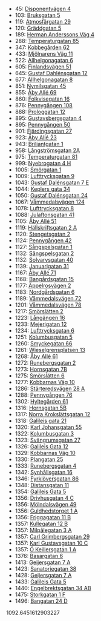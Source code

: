 - 45: [Disponentvägen 4](https://www.homeq.se/lagenhet/61793-2rum-molnlycke-vastra-gotalands-lan-disponentvagen/?ht_source=individual.61793&ht_container=search_results_list&ht_position=62&)
- 103: [Bruksgatan 5](https://www.homeq.se/lagenhet/61525-2rum-molnlycke-vastra-gotalands-lan-bruksgatan/?ht_source=individual.61525&ht_container=search_results_list&ht_position=61&)
- 119: [Atmosfärgatan 29](https://www.homeq.se/lagenhet/62398-2rum-goteborg-vastra-gotalands-lan-atmosfargatan/?ht_source=individual.62398&ht_container=search_results_list&ht_position=103&)
- 120: [Gräddgatan 5](https://www.homeq.se/lagenhet/62587-2rum-goteborg-vastra-gotalands-lan-graddgatan/?ht_source=individual.62587&ht_container=search_results_list&ht_position=26&)
- 189: [Herman Anderssons Väg 4](https://www.homeq.se/lagenhet/60057-2rum-goteborg-vastra-gotalands-lan-herman-anderssons-vag/?ht_source=individual.60057&ht_container=search_results_list&ht_position=99&)
- 288: [Temperaturgatan 85](https://www.homeq.se/lagenhet/60691-2rum-goteborg-vastra-gotalands-lan-temperaturgatan/?ht_source=individual.60691&ht_container=search_results_list&ht_position=93&)
- 347: [Kobbegården 62](https://www.homeq.se/lagenhet/62334-2rum-goteborg-vastra-gotalands-lan-kobbegarden/?ht_source=individual.62334&ht_container=search_results_list&ht_position=1&)
- 433: [Mjölnarens Väg 11](https://www.homeq.se/lagenhet/61795-2rum-molnlycke-vastra-gotalands-lan-mjolnarens-vag/?ht_source=individual.61795&ht_container=search_results_list&ht_position=63&)
- 522: [Allhelgonagatan 6](https://www.homeq.se/lagenhet/62366-2rum-goteborg-vastra-gotalands-lan-allhelgonagatan/?ht_source=individual.62366&ht_container=search_results_list&ht_position=106&)
- 605: [Finlandsvägen 51](https://www.homeq.se/lagenhet/62272-2rum-goteborg-vastra-gotalands-lan-finlandsvagen/?ht_source=individual.62272&ht_container=search_results_list&ht_position=36&)
- 645: [Gustaf Dahlénsgatan 12](https://www.homeq.se/lagenhet/62179-2rum-goteborg-vastra-gotalands-lan-gustaf-dahlensgatan/?ht_source=individual.62179&ht_container=search_results_list&ht_position=71&)
- 677: [Allhelgonagatan 8](https://www.homeq.se/lagenhet/62367-3rum-goteborg-vastra-gotalands-lan-allhelgonagatan/?ht_source=individual.62367&ht_container=search_results_list&ht_position=107&)
- 851: [Nymilsgatan 45](https://www.homeq.se/lagenhet/59058-2rum-goteborg-vastra-gotalands-lan-nymilsgatan/?ht_source=individual.59058&ht_container=search_results_list&ht_position=11&)
- 855: [Åby Allé 69](https://www.homeq.se/lagenhet/61444-2rum-goteborg-vastra-gotalands-lan-aby-alle/?ht_source=individual.61444&ht_container=search_results_list&ht_position=5&)
- 860: [Folkvisegatan 16](https://www.homeq.se/lagenhet/62231-2rum-hisings-backa-vastra-gotalands-lan-folkvisegatan/?ht_source=individual.62231&ht_container=search_results_list&ht_position=83&)
- 876: [Pennygången 108](https://www.homeq.se/lagenhet/62234-2rum-goteborg-vastra-gotalands-lan-pennygangen/?ht_source=individual.62234&ht_container=search_results_list&ht_position=25&)
- 888: [Prologgatan 12](https://www.homeq.se/lagenhet/62222-2rum-hisings-backa-vastra-gotalands-lan-prologgatan/?ht_source=individual.62222&ht_container=search_results_list&ht_position=86&)
- 895: [Gustavsbergsgatan 4](https://www.homeq.se/lagenhet/62648-2rum-molndal-vastra-gotalands-lan-gustavsbergsgatan/?ht_source=individual.62648&ht_container=search_results_list&ht_position=12&)
- 895: [Pennygången 50](https://www.homeq.se/lagenhet/62211-2rum-goteborg-vastra-gotalands-lan-pennygangen/?ht_source=individual.62211&ht_container=search_results_list&ht_position=31&)
- 901: [Fjärdingsgatan 27](https://www.homeq.se/lagenhet/61510-2rum-goteborg-vastra-gotalands-lan-fjardingsgatan/?ht_source=individual.61510&ht_container=search_results_list&ht_position=75&)
- 923: [Åby Allé 23](https://www.homeq.se/lagenhet/61440-2rum-goteborg-vastra-gotalands-lan-aby-alle/?ht_source=individual.61440&ht_container=search_results_list&ht_position=2&)
- 943: [Briljantgatan 1](https://www.homeq.se/lagenhet/61327-2rum-vastra-frolunda-vastra-gotalands-lan-briljantgatan/?ht_source=individual.61327&ht_container=search_results_list&ht_position=16&)
- 958: [Långströmsgatan 2A](https://www.homeq.se/lagenhet/61760-2rum-goteborg-vastra-gotalands-lan-langstromsgatan/?ht_source=individual.61760&ht_container=search_results_list&ht_position=81&)
- 975: [Temperaturgatan 81](https://www.homeq.se/lagenhet/62271-2rum-goteborg-vastra-gotalands-lan-temperaturgatan/?ht_source=individual.62271&ht_container=search_results_list&ht_position=92&)
- 999: [Nyebrogatan 4 H](https://www.homeq.se/lagenhet/62232-2rum-alingsas-vastra-gotalands-lan-nyebrogatan/?ht_source=individual.62232&ht_container=search_results_list&ht_position=121&)
- 1005: [Smörgatan 1](https://www.homeq.se/lagenhet/59413-2rum-goteborg-vastra-gotalands-lan-smorgatan/?ht_source=individual.59413&ht_container=search_results_list&ht_position=21&)
- 1009: [Lufttrycksgatan 9](https://www.homeq.se/lagenhet/60699-3rum-goteborg-vastra-gotalands-lan-lufttrycksgatan/?ht_source=individual.60699&ht_container=search_results_list&ht_position=90&)
- 1043: [Gustaf Dalénsgatan 7 E](https://www.homeq.se/lagenhet/61740-2rum-goteborg-vastra-gotalands-lan-gustaf-dalensgatan/?ht_source=individual.61740&ht_container=search_results_list&ht_position=72&)
- 1044: [Keplers gata 34](https://www.homeq.se/lagenhet/58571-2rum-goteborg-vastra-gotalands-lan-keplers-gata/?ht_source=individual.58571&ht_container=search_results_list&ht_position=111&)
- 1050: [Gustaf Dalénsgatan 24](https://www.homeq.se/lagenhet/58874-2rum-goteborg-vastra-gotalands-lan-gustaf-dalensgatan/?ht_source=individual.58874&ht_container=search_results_list&ht_position=74&)
- 1067: [Våmmedalsvägen 124](https://www.homeq.se/lagenhet/61730-3rum-kallered-vastra-gotalands-lan-vammedalsvagen/?ht_source=individual.61730&ht_container=search_results_list&ht_position=15&)
- 1078: [Lufttrycksgatan 8](https://www.homeq.se/lagenhet/62229-2rum-goteborg-vastra-gotalands-lan-lufttrycksgatan/?ht_source=individual.62229&ht_container=search_results_list&ht_position=89&)
- 1088: [Julaftonsgatan 41](https://www.homeq.se/lagenhet/62241-2rum-goteborg-vastra-gotalands-lan-julaftonsgatan/?ht_source=individual.62241&ht_container=search_results_list&ht_position=114&)
- 1105: [Åby Allé 51](https://www.homeq.se/lagenhet/61436-2rum-goteborg-vastra-gotalands-lan-aby-alle/?ht_source=individual.61436&ht_container=search_results_list&ht_position=3&)
- 1119: [Hällskriftsgatan 2 A](https://www.homeq.se/lagenhet/62358-2rum-goteborg-vastra-gotalands-lan-hallskriftsgatan/?ht_source=individual.62358&ht_container=search_results_list&ht_position=82&)
- 1120: [Stengetsgatan 2](https://www.homeq.se/lagenhet/59854-2rum-vastra-frolunda-vastra-gotalands-lan-stengetsgatan/?ht_source=individual.59854&ht_container=search_results_list&ht_position=48&)
- 1124: [Pennygången 42](https://www.homeq.se/lagenhet/62203-3rum-goteborg-vastra-gotalands-lan-pennygangen/?ht_source=individual.62203&ht_container=search_results_list&ht_position=30&)
- 1127: [Sångspelsgatan 1](https://www.homeq.se/lagenhet/59681-3rum-hisings-backa-vastra-gotalands-lan-sangspelsgatan/?ht_source=individual.59681&ht_container=search_results_list&ht_position=85&)
- 1132: [Sångspelsgatan 2](https://www.homeq.se/lagenhet/59679-2rum-hisings-backa-vastra-gotalands-lan-sangspelsgatan/?ht_source=individual.59679&ht_container=search_results_list&ht_position=84&)
- 1132: [Solvarvsgatan 40](https://www.homeq.se/lagenhet/59187-3rum-goteborg-vastra-gotalands-lan-solvarvsgatan/?ht_source=individual.59187&ht_container=search_results_list&ht_position=94&)
- 1139: [Januarigatan 31](https://www.homeq.se/lagenhet/62248-3rum-goteborg-vastra-gotalands-lan-januarigatan/?ht_source=individual.62248&ht_container=search_results_list&ht_position=113&)
- 1167: [Åby Allé 71](https://www.homeq.se/lagenhet/60976-2rum-goteborg-vastra-gotalands-lan-aby-alle/?ht_source=individual.60976&ht_container=search_results_list&ht_position=6&)
- 1168: [Bangårdsgatan 15](https://www.homeq.se/lagenhet/60885-2rum-goteborg-vastra-gotalands-lan-bangardsgatan/?ht_source=individual.60885&ht_container=search_results_list&ht_position=53&)
- 1177: [Äppelrosvägen 2](https://www.homeq.se/lagenhet/61932-3rum-kungsbacka-hallands-lan-appelrosvagen/?ht_source=individual.61932&ht_container=search_results_list&ht_position=116&)
- 1183: [Nordgårdsgatan 6](https://www.homeq.se/lagenhet/61108-2rum-goteborg-vastra-gotalands-lan-nordgardsgatan/?ht_source=individual.61108&ht_container=search_results_list&ht_position=22&)
- 1189: [Våmmedalsvägen 72](https://www.homeq.se/lagenhet/61267-3rum-kallered-vastra-gotalands-lan-vammedalsvagen/?ht_source=individual.61267&ht_container=search_results_list&ht_position=14&)
- 1201: [Våmmedalsvägen 78](https://www.homeq.se/lagenhet/61930-3rum-kallered-vastra-gotalands-lan-vammedalsvagen/?ht_source=individual.61930&ht_container=search_results_list&ht_position=13&)
- 1217: [Smörslätten 2](https://www.homeq.se/lagenhet/62316-2rum-goteborg-vastra-gotalands-lan-smorslatten/?ht_source=individual.62316&ht_container=search_results_list&ht_position=76&)
- 1223: [Långängen 16](https://www.homeq.se/lagenhet/60120-2rum-goteborg-vastra-gotalands-lan-langangen/?ht_source=individual.60120&ht_container=search_results_list&ht_position=70&)
- 1233: [Mejerigatan 12](https://www.homeq.se/lagenhet/61744-3rum-goteborg-vastra-gotalands-lan-mejerigatan/?ht_source=individual.61744&ht_container=search_results_list&ht_position=23&)
- 1234: [Lufttrycksgatan 6](https://www.homeq.se/lagenhet/62233-3rum-goteborg-vastra-gotalands-lan-lufttrycksgatan/?ht_source=individual.62233&ht_container=search_results_list&ht_position=88&)
- 1251: [Kolumbusgatan 5](https://www.homeq.se/lagenhet/61799-2rum-goteborg-vastra-gotalands-lan-kolumbusgatan/?ht_source=individual.61799&ht_container=search_results_list&ht_position=43&)
- 1260: [Smyckegatan 66](https://www.homeq.se/lagenhet/61692-3rum-vastra-frolunda-vastra-gotalands-lan-smyckegatan/?ht_source=individual.61692&ht_container=search_results_list&ht_position=18&)
- 1261: [Wieselgrensplatsen 13](https://www.homeq.se/lagenhet/62294-2rum-goteborg-vastra-gotalands-lan-wieselgrensplatsen/?ht_source=individual.62294&ht_container=search_results_list&ht_position=73&)
- 1268: [Åby Allé 61](https://www.homeq.se/lagenhet/61443-2rum-goteborg-vastra-gotalands-lan-aby-alle/?ht_source=individual.61443&ht_container=search_results_list&ht_position=4&)
- 1272: [Runebergsgatan 2](https://www.homeq.se/lagenhet/61433-2rum-goteborg-vastra-gotalands-lan-runebergsgatan/?ht_source=individual.61433&ht_container=search_results_list&ht_position=56&)
- 1273: [Hornsgatan 7B](https://www.homeq.se/lagenhet/61910-3rum-goteborg-vastra-gotalands-lan-hornsgatan/?ht_source=individual.61910&ht_container=search_results_list&ht_position=80&)
- 1275: [Smörslätten 6](https://www.homeq.se/lagenhet/60185-2rum-goteborg-vastra-gotalands-lan-smorslatten/?ht_source=individual.60185&ht_container=search_results_list&ht_position=77&)
- 1277: [Kobbarnas Väg 10](https://www.homeq.se/lagenhet/61778-2rum-goteborg-vastra-gotalands-lan-kobbarnas-vag/?ht_source=individual.61778&ht_container=search_results_list&ht_position=59&)
- 1286: [Stärteredsvägen 28 A](https://www.homeq.se/lagenhet/61323-2rum-goteborg-vastra-gotalands-lan-starteredsvagen/?ht_source=individual.61323&ht_container=search_results_list&ht_position=117&)
- 1288: [Pennygången 76](https://www.homeq.se/lagenhet/61142-4rum-goteborg-vastra-gotalands-lan-pennygangen/?ht_source=individual.61142&ht_container=search_results_list&ht_position=32&)
- 1302: [Hyltegården 61](https://www.homeq.se/lagenhet/59141-2rum-goteborg-vastra-gotalands-lan-hyltegarden/?ht_source=individual.59141&ht_container=search_results_list&ht_position=7&)
- 1316: [Hornsgatan 5B](https://www.homeq.se/lagenhet/58842-3rum-goteborg-vastra-gotalands-lan-hornsgatan/?ht_source=individual.58842&ht_container=search_results_list&ht_position=79&)
- 1317: [Norra Krokslättsgatan 12](https://www.homeq.se/lagenhet/61437-2rum-goteborg-vastra-gotalands-lan-norra-krokslattsgatan/?ht_source=individual.61437&ht_container=search_results_list&ht_position=34&)
- 1318: [Galileis gata 21](https://www.homeq.se/lagenhet/60969-3rum-goteborg-vastra-gotalands-lan-galileis-gata/?ht_source=individual.60969&ht_container=search_results_list&ht_position=115&)
- 1320: [Karl Johansgatan 55](https://www.homeq.se/lagenhet/60787-2rum-goteborg-vastra-gotalands-lan-karl-johansgatan/?ht_source=individual.60787&ht_container=search_results_list&ht_position=49&)
- 1322: [Kolumbusgatan 3](https://www.homeq.se/lagenhet/61460-2rum-goteborg-vastra-gotalands-lan-kolumbusgatan/?ht_source=individual.61460&ht_container=search_results_list&ht_position=44&)
- 1323: [Svängrumsgatan 27](https://www.homeq.se/lagenhet/59200-2rum-vastra-frolunda-vastra-gotalands-lan-svangrumsgatan/?ht_source=individual.59200&ht_container=search_results_list&ht_position=8&)
- 1326: [Galileis Gata 12](https://www.homeq.se/lagenhet/61834-4rum-goteborg-vastra-gotalands-lan-galileis-gata/?ht_source=individual.61834&ht_container=search_results_list&ht_position=108&)
- 1329: [Kobbarnas Väg 10](https://www.homeq.se/lagenhet/61779-2rum-goteborg-vastra-gotalands-lan-kobbarnas-vag/?ht_source=individual.61779&ht_container=search_results_list&ht_position=60&)
- 1330: [Plangatan 25](https://www.homeq.se/lagenhet/62216-3rum-alingsas-vastra-gotalands-lan-plangatan/?ht_source=individual.62216&ht_container=search_results_list&ht_position=120&)
- 1333: [Runebergsgatan 4](https://www.homeq.se/lagenhet/62363-2rum-goteborg-vastra-gotalands-lan-runebergsgatan/?ht_source=individual.62363&ht_container=search_results_list&ht_position=55&)
- 1342: [Synhållsgatan 16](https://www.homeq.se/lagenhet/60687-3rum-goteborg-vastra-gotalands-lan-synhallsgatan/?ht_source=individual.60687&ht_container=search_results_list&ht_position=9&)
- 1346: [Fyrklöversgatan 86](https://www.homeq.se/lagenhet/62382-4rum-goteborg-vastra-gotalands-lan-fyrkloversgatan/?ht_source=individual.62382&ht_container=search_results_list&ht_position=78&)
- 1348: [Distansgatan 11](https://www.homeq.se/lagenhet/61742-2rum-vastra-frolunda-vastra-gotalands-lan-distansgatan/?ht_source=individual.61742&ht_container=search_results_list&ht_position=10&)
- 1354: [Galileis Gata 5](https://www.homeq.se/lagenhet/62378-2rum-goteborg-vastra-gotalands-lan-galileis-gata/?ht_source=individual.62378&ht_container=search_results_list&ht_position=109&)
- 1356: [Drivhusgatan 4 C](https://www.homeq.se/lagenhet/61163-2rum-goteborg-vastra-gotalands-lan-drivhusgatan/?ht_source=individual.61163&ht_container=search_results_list&ht_position=28&)
- 1356: [Mölndalsvägen 49](https://www.homeq.se/lagenhet/61479-2rum-goteborg-vastra-gotalands-lan-molndalsvagen/?ht_source=individual.61479&ht_container=search_results_list&ht_position=33&)
- 1356: [Guldhedstorget 1 A](https://www.homeq.se/lagenhet/61514-2rum-goteborg-vastra-gotalands-lan-guldhedstorget/?ht_source=individual.61514&ht_container=search_results_list&ht_position=35&)
- 1356: [Friggagatan 11 B](https://www.homeq.se/lagenhet/61781-2rum-goteborg-vastra-gotalands-lan-friggagatan/?ht_source=individual.61781&ht_container=search_results_list&ht_position=52&)
- 1357: [Kullegatan 12 B](https://www.homeq.se/lagenhet/58491-3rum-goteborg-vastra-gotalands-lan-kullegatan/?ht_source=individual.58491&ht_container=search_results_list&ht_position=17&)
- 1357: [Milpålegatan 3 A](https://www.homeq.se/lagenhet/61703-2rum-goteborg-vastra-gotalands-lan-milpalegatan/?ht_source=individual.61703&ht_container=search_results_list&ht_position=27&)
- 1357: [Carl Grimbergsgatan 29](https://www.homeq.se/lagenhet/62311-2rum-goteborg-vastra-gotalands-lan-carl-grimbergsgatan/?ht_source=individual.62311&ht_container=search_results_list&ht_position=37&)
- 1357: [Karl Gustavsgatan 10 C](https://www.homeq.se/lagenhet/61776-2rum-goteborg-vastra-gotalands-lan-karl-gustavsgatan/?ht_source=individual.61776&ht_container=search_results_list&ht_position=46&)
- 1357: [Ö Keillersgatan 1 A](https://www.homeq.se/lagenhet/60207-2rum-goteborg-vastra-gotalands-lan-o-keillersgatan/?ht_source=individual.60207&ht_container=search_results_list&ht_position=67&)
- 1376: [Basargatan 6](https://www.homeq.se/lagenhet/61648-2rum-goteborg-vastra-gotalands-lan-basargatan/?ht_source=individual.61648&ht_container=search_results_list&ht_position=50&)
- 1413: [Geijersgatan 7 A](https://www.homeq.se/lagenhet/61533-2rum-goteborg-vastra-gotalands-lan-geijersgatan/?ht_source=individual.61533&ht_container=search_results_list&ht_position=42&)
- 1423: [Sanatoriegatan 38](https://www.homeq.se/lagenhet/62461-3rum-goteborg-vastra-gotalands-lan-sanatoriegatan/?ht_source=individual.62461&ht_container=search_results_list&ht_position=65&)
- 1428: [Geijersgatan 7 A](https://www.homeq.se/lagenhet/61534-2rum-goteborg-vastra-gotalands-lan-geijersgatan/?ht_source=individual.61534&ht_container=search_results_list&ht_position=41&)
- 1433: [Galileis Gata 5](https://www.homeq.se/lagenhet/60866-2rum-goteborg-vastra-gotalands-lan-galileis-gata/?ht_source=individual.60866&ht_container=search_results_list&ht_position=110&)
- 1440: [Engelbrektsgatan 34 AB](https://www.homeq.se/lagenhet/61059-2rum-goteborg-vastra-gotalands-lan-engelbrektsgatan/?ht_source=individual.61059&ht_container=search_results_list&ht_position=45&)
- 1475: [Storkgatan 1 F](https://www.homeq.se/lagenhet/61837-2rum-goteborg-vastra-gotalands-lan-storkgatan/?ht_source=individual.61837&ht_container=search_results_list&ht_position=68&)
- 1496: [Bangatan 24 D](https://www.homeq.se/lagenhet/62226-2rum-goteborg-vastra-gotalands-lan-bangatan/?ht_source=individual.62226&ht_container=search_results_list&ht_position=47&)

1092.6451612903227
